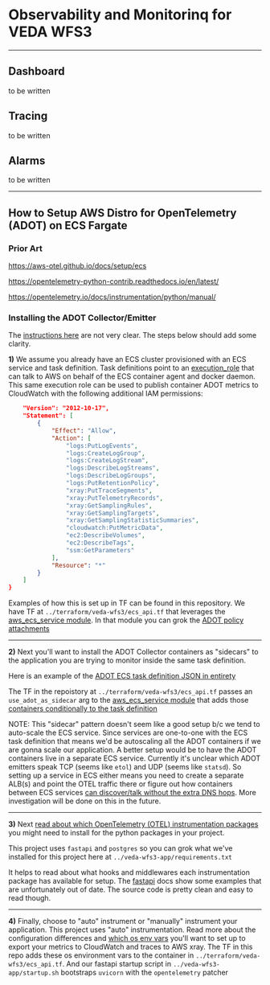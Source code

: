 # Observability and Monitorinq for VEDA WFS3

---

## Dashboard

to be written

## Tracing

to be written

## Alarms

to be written

---

## How to Setup AWS Distro for OpenTelemetry (ADOT) on ECS Fargate

### Prior Art
https://aws-otel.github.io/docs/setup/ecs

https://opentelemetry-python-contrib.readthedocs.io/en/latest/

https://opentelemetry.io/docs/instrumentation/python/manual/

### Installing the ADOT Collector/Emitter

The [instructions here](https://aws-otel.github.io/docs/setup/ecs) are not very clear. The steps below should add
some clarity.

**1)** We assume you already have an ECS cluster provisioned with an ECS service 
and task definition. Task definitions point to an [execution_role](https://registry.terraform.io/providers/hashicorp/aws/latest/docs/resources/ecs_task_definition#execution_role_arn)
that can talk to AWS on behalf of the ECS container agent and docker daemon. This same execution role can be
used to publish container ADOT metrics to CloudWatch with the following additional IAM permissions:

```json
    "Version": "2012-10-17",
    "Statement": [
        {
            "Effect": "Allow",
            "Action": [
                "logs:PutLogEvents",
                "logs:CreateLogGroup",
                "logs:CreateLogStream",
                "logs:DescribeLogStreams",
                "logs:DescribeLogGroups",
                "logs:PutRetentionPolicy",
                "xray:PutTraceSegments",
                "xray:PutTelemetryRecords",
                "xray:GetSamplingRules",
                "xray:GetSamplingTargets",
                "xray:GetSamplingStatisticSummaries",
                "cloudwatch:PutMetricData",
                "ec2:DescribeVolumes",
                "ec2:DescribeTags",
                "ssm:GetParameters"
            ],
            "Resource": "*"
        }
    ]
}
```

Examples of how this is set up in TF can be found in this repository. We have TF at `../terraform/veda-wfs3/ecs_api.tf`
that leverages the [aws_ecs_service module](https://github.com/developmentseed/tf-seed/tree/main/modules/aws_ecs_service). In that
module you can grok the [ADOT policy attachments](https://github.com/developmentseed/tf-seed/blob/main/modules/aws_ecs_service/main.tf#L248-L266)

---

**2)** Next you'll want to install the ADOT Collector containers as "sidecars" to the application you are trying to monitor inside the same task definition.

Here is an example of the [ADOT ECS task definition JSON in entirety](https://github.com/aws-observability/aws-otel-collector/blob/main/examples/ecs/aws-cloudwatch/ecs-fargate-sidecar.json)

The TF in the repoistory at `../terraform/veda-wfs3/ecs_api.tf` passes an `use_adot_as_sidecar` arg 
to the [aws_ecs_service module](https://github.com/developmentseed/tf-seed/tree/main/modules/aws_ecs_service) that adds those [containers conditionally
to the task definition](https://github.com/developmentseed/tf-seed/blob/main/modules/aws_ecs_service/container_definition.json#L34-L142)

NOTE: This "sidecar" pattern doesn't seem like a good setup b/c we tend to auto-scale the ECS service. Since services are one-to-one with the ECS task definition
that means we'd be autoscaling all the ADOT containers if we are gonna scale our application. A better setup would be to have the ADOT containers
live in a separate ECS service. Currently it's unclear which ADOT emitters speak TCP (seems like `etol`) and UDP (seems like `statsd`). So setting up a service in ECS either means
you need to create a separate ALB(s) and point the OTEL traffic there or figure out how containers between ECS services [can discover/talk without the extra DNS hops](https://docs.aws.amazon.com/AmazonECS/latest/developerguide/interconnecting-services.html).
More investigation will be done on this in the future.

---

**3)** Next [read about which OpenTelemetry (OTEL) instrumentation packages](https://opentelemetry-python-contrib.readthedocs.io/en/latest/) you might need to install for the python packages in your project. 

This project uses `fastapi` and `postgres` so you can grok what we've installed for this project here at `../veda-wfs3-app/requirements.txt` 

It helps to read about what hooks and middlewares each instrumentation package has available for setup. The [fastapi](https://github.com/open-telemetry/opentelemetry-python-contrib/tree/main/instrumentation/opentelemetry-instrumentation-fastapi)
docs show some examples that are unfortunately out of date. The source code is pretty clean and easy to read though.

---

**4)** Finally, choose to "auto" instrument or "manually" instrument your application. This project uses "auto" instrumentation. Read more about the configuration differences and [which os env vars](https://aws-otel.github.io/docs/getting-started/python-sdk/trace-auto-instr)
you'll want to set up to export your metrics to CloudWatch and traces to AWS xray. The TF in this repo adds these os environment vars to the container in `../terraform/veda-wfs3/ecs_api.tf`. And our fastapi startup
script in `../veda-wfs3-app/startup.sh` bootstraps `uvicorn` with the `opentelemetry` patcher